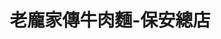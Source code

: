 ---
title: "老龐家傳牛肉麵-保安總店"
description: "老龐家傳牛肉麵-保安總店"
layout: shop
keywords:
  - 美食競賽
  - 台灣美食
  - 美食精選
datePublished: "2025-06-30"
dateModified: "2025-07-05"
city: "台南市"
district: "中西區"
address: "700台南市中西區保安路22號"
phone: "062055396"
geo: "22.990330941273367, 120.19711728075148"
google_map: "https://maps.app.goo.gl/Ezi8Lsrorr2BtFbE8"
footinder: "https://footinder.com.tw/%E5%8F%B0%E5%8D%97%E5%B8%82%E4%B8%AD%E8%A5%BF%E5%8D%80/181095/"
official: "https://www.facebook.com/p/%E8%80%81%E9%BE%90%E5%AE%B6%E5%82%B3%E7%89%9B%E8%82%89%E9%BA%B5-100064117776154/"
award:
  - name: "台北國際牛肉麵節"
    year: "2024"
    entries:
      - group: "鮮食組"
        cooking_style: "紅燒"
        rank: "金牌"

---